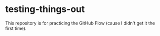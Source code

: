 # testing-things-out
This repository is for practicing the GitHub Flow (cause I didn't get it the first time). 
